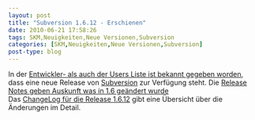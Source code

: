 ```yaml
---
layout: post
title: "Subversion 1.6.12 - Erschienen"
date: 2010-06-21 17:58:26
tags: SKM,Neuigkeiten,Neue Versionen,Subversion
categories: [SKM,Neuigkeiten,Neue Versionen,Subversion]
post-type: blog
---
```

In der <a href="http://svn.haxx.se/dev/archive-2010-06/0320.shtml">Entwickler- als auch der Users Liste ist bekannt gegeben worden</a>, dass eine neue Release von <a href="http://subversion.apache.org">Subversion</a> zur Verfügung steht. Die  <a href="http://subversion.apache.org/docs/release-notes/1.6.html">Release Notes geben Auskunft was in 1.6 geändert wurde</a>      
Das <a href="http://svn.apache.org/repos/asf/subversion/tags/1.6.12/CHANGES">ChangeLog für die Release 1.6.12</a> gibt eine Übersicht über die Änderungen im Detail.
